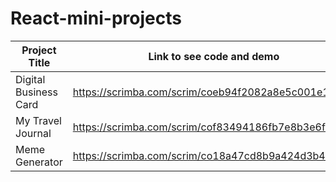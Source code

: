 # React-mini-projects

| Project Title | Link to see code and demo |
| --- | --- |
| Digital Business Card | https://scrimba.com/scrim/coeb94f2082a8e5c001e1fc38 |
| My Travel Journal | https://scrimba.com/scrim/cof83494186fb7e8b3e6f7aa9 |
| Meme Generator | https://scrimba.com/scrim/co18a47cd8b9a424d3b4bcbea |
